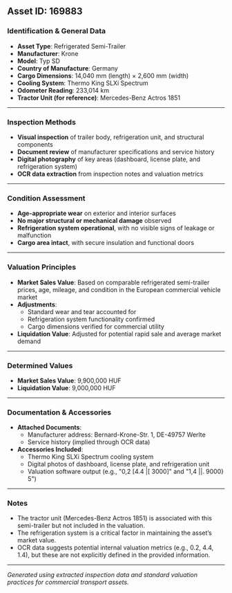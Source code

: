 

## Asset ID: 169883  
### Identification & General Data  
- **Asset Type**: Refrigerated Semi-Trailer  
- **Manufacturer**: Krone  
- **Model**: Typ SD  
- **Country of Manufacture**: Germany  
- **Cargo Dimensions**: 14,040 mm (length) × 2,600 mm (width)  
- **Cooling System**: Thermo King SLXi Spectrum  
- **Odometer Reading**: 233,014 km  
- **Tractor Unit (for reference)**: Mercedes-Benz Actros 1851  

---

### Inspection Methods  
- **Visual inspection** of trailer body, refrigeration unit, and structural components  
- **Document review** of manufacturer specifications and service history  
- **Digital photography** of key areas (dashboard, license plate, and refrigeration system)  
- **OCR data extraction** from inspection notes and valuation metrics  

---

### Condition Assessment  
- **Age-appropriate wear** on exterior and interior surfaces  
- **No major structural or mechanical damage** observed  
- **Refrigeration system operational**, with no visible signs of leakage or malfunction  
- **Cargo area intact**, with secure insulation and functional doors  

---

### Valuation Principles  
- **Market Sales Value**: Based on comparable refrigerated semi-trailer prices, age, mileage, and condition in the European commercial vehicle market  
- **Adjustments**:  
  - Standard wear and tear accounted for  
  - Refrigeration system functionality confirmed  
  - Cargo dimensions verified for commercial utility  
- **Liquidation Value**: Adjusted for potential rapid sale and average market demand  

---

### Determined Values  
- **Market Sales Value**: 9,900,000 HUF  
- **Liquidation Value**: 9,000,000 HUF  

---

### Documentation & Accessories  
- **Attached Documents**:  
  - Manufacturer address: Bernard-Krone-Str. 1, DE-49757 Werlte  
  - Service history (implied through OCR data)  
- **Accessories Included**:  
  - Thermo King SLXi Spectrum cooling system  
  - Digital photos of dashboard, license plate, and refrigeration unit  
  - Valuation software output (e.g., "0,2 [4.4 |[ 3000]" and "1,4 ||. 9000} 5")  

---

### Notes  
- The tractor unit (Mercedes-Benz Actros 1851) is associated with this semi-trailer but not included in the valuation.  
- The refrigeration system is a critical factor in maintaining the asset’s market value.  
- OCR data suggests potential internal valuation metrics (e.g., 0.2, 4.4, 1.4), but these are not explicitly defined in the provided information.  

---  
*Generated using extracted inspection data and standard valuation practices for commercial transport assets.*